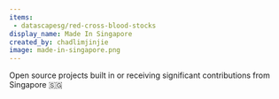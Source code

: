 ```yaml
---
items:
 - datascapesg/red-cross-blood-stocks
display_name: Made In Singapore
created_by: chadlimjinjie
image: made-in-singapore.png
---
```

Open source projects built in or receiving significant contributions from Singapore :singapore:
